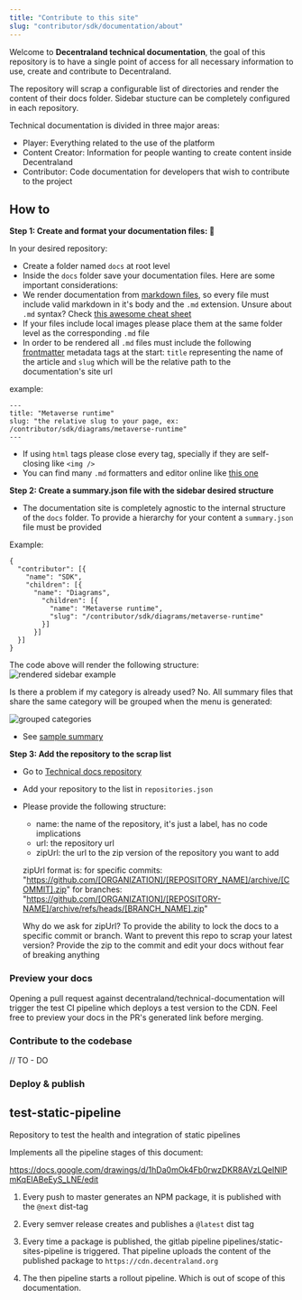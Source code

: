 ```yaml
---
title: "Contribute to this site"
slug: "contributor/sdk/documentation/about"
---
```



Welcome to **Decentraland technical documentation**, the goal of this repository is to have a single point of access for all necessary information to use, create and contribute to Decentraland.

The repository will scrap a configurable list of directories and render the content of their docs folder. Sidebar stucture can be completely configured in each repository.

Technical documentation is divided in three major areas:

- Player: Everything related to the use of the platform
- Content Creator: Information for people wanting to create content inside Decentraland
- Contributor: Code documentation for developers that wish to contribute to the project

## How to

**Step 1: Create and format your documentation files: :rocket:**

In your desired repository:

- Create a folder named `docs` at root level
- Inside the `docs` folder save your documentation files. Here are some important considerations:
- We render documentation from [markdown files](https://en.wikipedia.org/wiki/Markdown), so every file must include valid markdown in it's body and the `.md` extension. Unsure about `.md` syntax? Check [this awesome cheat sheet](https://www.markdownguide.org/cheat-sheet/)
- If your files include local images please place them at the same folder level as the corresponding `.md` file
- In order to be rendered all `.md` files must include the following [frontmatter](https://middlemanapp.com/basics/frontmatter/) metadata tags at the start: `title` representing the name of the article and `slug` which will be the relative path to the documentation's site url

example:

```
---
title: "Metaverse runtime"
slug: "the relative slug to your page, ex: /contributor/sdk/diagrams/metaverse-runtime"
---
```

- If using `html` tags please close every tag, specially if they are self-closing like `<img />`
- You can find many `.md` formatters and editor online like [this one](https://stackedit.io/app#)

**Step 2: Create a summary.json file with the sidebar desired structure**
- The documentation site is completely agnostic to the internal structure of the `docs` folder. To provide a hierarchy for your content a `summary.json` file must be provided

Example:

```
{
  "contributor": [{
    "name": "SDK",
    "children": [{
	  "name": "Diagrams",
	    "children": [{
	      "name": "Metaverse runtime",
	      "slug": "/contributor/sdk/diagrams/metaverse-runtime"
	    }]
	  }]
  }]
}
```

The code above will render the following structure:
![rendered sidebar example](/sidebar-render00.png)

Is there a problem if my category is already used? No. All summary files that share the same category will be grouped when the menu is generated:

![grouped categories](/sidebar-render01.png)

- See [sample summary](https://github.com/decentraland/technical-documentation/blob/main/docs/summary.json)

**Step 3: Add the repository to the scrap list**

- Go to [Technical docs repository](https://github.com/decentraland/technical-documentation)
- Add your repository to the list in `repositories.json`
- Please provide the following structure:
  - name: the name of the repository, it's just a label, has no code implications
  - url: the repository url
  - zipUrl: the url to the zip version of the repository you want to add

  zipUrl format is:
  for specific commits: "https://github.com/[ORGANIZATION]/[REPOSITORY_NAME]/archive/[COMMIT].zip"
  for branches: "https://github.com/[ORGANIZATION]/[REPOSITORY-NAME]/archive/refs/heads/[BRANCH_NAME].zip"

  Why do we ask for zipUrl? To provide the ability to lock the docs to a specific commit or branch. Want to prevent this repo to scrap your latest version? Provide the zip to the commit and edit your docs without fear of breaking anything

### **Preview your docs**

Opening a pull request against decentraland/technical-documentation will trigger the test CI pipeline which deploys a test version to the CDN. Feel free to preview your docs in the PR's generated link before merging.


### Contribute to the codebase

// TO - DO

### Deploy & publish

## test-static-pipeline

Repository to test the health and integration of static pipelines

Implements all the pipeline stages of this document:

<https://docs.google.com/drawings/d/1hDa0mOk4Fb0rwzDKR8AVzLQeINlPmKqEIABeEyS_LNE/edit>

1. Every push to master generates an NPM package, it is published with the `@next` dist-tag

2. Every semver release creates and publishes a `@latest` dist tag

3. Every time a package is published, the gitlab pipeline pipelines/static-sites-pipeline is triggered. That pipeline uploads the content of the published package to `https://cdn.decentraland.org`

4. The then pipeline starts a rollout pipeline. Which is out of scope of this documentation.
